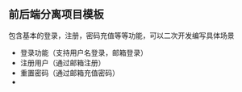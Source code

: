 ## 前后端分离项目模板

包含基本的登录，注册，密码充值等等功能，可以二次开发编写具体场景
* 登录功能（支持用户名登录，邮箱登录）
* 注册用户（通过邮箱注册）
* 重置密码（通过邮箱充值密码）
* 